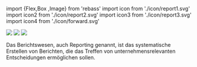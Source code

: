 <!-- @format -->

import {Flex,Box ,Image} from 'rebass'
import icon from './icon/report1.svg'
import icon2 from './icon/report2.svg'
import icon3 from './icon/report3.svg'
import icon4 from './icon/forward.svg'

<Image m={[1,10,25]} width={[100,150,180]} src={icon} />
<Image m={[1,10,25]} width={[100,150,180]} src={icon2} />
<Image m={[1,10,25]} width={[100,150,180]} src={icon3} />

Das Berichtswesen, auch Reporting genannt, ist das systematische Erstellen von Berichten, die das Treffen von unternehmensrelevanten Entscheidungen ermöglichen sollen.


